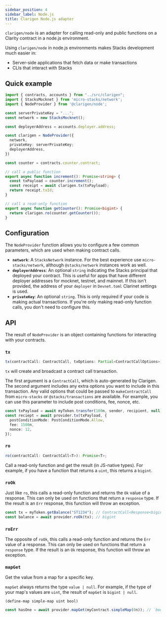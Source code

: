 ```yaml
---
sidebar_position: 4
sidebar_label: Node.js
title: Clarigen Node.js adapter
---
```


`clarigen/node` is an adapter for calling read-only and public functions on a Clarity contract in a node.js environment.

Using `clarigen/node` in node.js environments makes Stacks development much easier in:

- Server-side applications that fetch data or make transactions
- CLIs that interact with Stacks

## Quick example

```ts
import { contracts, accounts } from "../src/clarigen";
import { StacksMocknet } from 'micro-stacks/network';
import { NodeProvider } from '@clarigen/node';

const serverPrivateKey = "...";
const network = new StacksMocknet();

const deployerAddress = accounts.deployer.address;

const clarigen = NodeProvider({
  network,
  privateKey: serverPrivateKey;
  deployerAddress,
})

const counter = contracts.counter.contract;

// call a public function
export async function increment(): Promise<string> {
  const txPayload = counter.increment();
  const receipt = await clarigen.tx(txPayload);
  return receipt.txId;
}

// call a read-only function
export async function getCounter(): Promise<bigint> {
  return clarigen.ro(counter.getCounter());
}
```

## Configuration

The `NodeProvider` function allows you to configure a few common parameters, which are used when making contract calls.

- **`network`**: A `StacksNetwork` instance. For the best experience use `micro-stacks/network`, although `@stacks/network` instances work as well.
- **`deployerAddress`**: An optional `string` indicating the Stacks principal that deployed your contract. This is useful for apps that have different deployer addresses for mocknet, testnet, and mainnet. If this isn't provided, the address of your `deployer` in `Devnet.toml` Clarinet settings is used.
- **`privateKey`**: An optional `string`. This is only required if your code is making actual transactions. If you're only making read-only function calls, you don't need to configure this.

## API

The result of `NodeProvider` is an object containing functions for interacting with your contracts.

### `tx`

```ts
tx(contractCall: ContractCall, txOptions: Partial<ContractCallOptions>): Promise<Receipt>
```

`tx` will create and broadcast a contract call transaction.

The first argument is a `ContractCall`, which is auto-generated by Clarigen. The second argument includes any extra options you want to include in this transaction. Any valid options that could be passed to `makeContractCall` from `micro-stacks` or `@stacks/transactions` are available. For example, you can use this parameter to include post conditions, fee, nonce, etc.

```ts
const txPayload = await myToken.transfer(100n, sender, recipient, null);
const reciept = await provider.tx(txPayload, {
  postConditionMode: PostConditionMode.Allow,
  fee: 1500n,
  nonce: 12,
});
```

### `ro`

```ts
ro(contractCall: ContractCall<T>): Promise<T>;
```

Call a read-only function and get the result (in JS-native types). For example, if you have a function that returns a `uint`, this returns a `bigint`.

### `roOk`

Just like `ro`, this calls a read-only function and returns the `Ok` value of a response. This can only be used on functions that return a `response` type. If the result is an `Err` response, this function will throw an exception.

```ts
const tx = myToken.getBalance("ST1234"); // ContractCall<Response<bigint, none>>
const balance = await provider.roOk(tx); // bigint
```

### `roErr`

The opposite of `roOk`, this calls a read-only function and returns the `Err` value of a response. This can only be used on functions that return a `response` type. If the result is an `Ok` response, this function will throw an exception.

### `mapGet`

Get the value from a map for a specific key.

`mapGet` always returns the type `value | null`. For example, if the type of your map's values are `uint`, the result of `mapGet` is `bigint | null`.

```clarity
(define-map simple-map uint bool)
```

```ts
const hasOne = await provider.mapGet(myContract.simpleMap(0n)); // `boolean | null`
```
